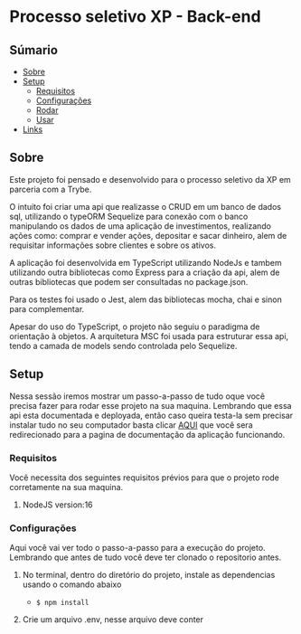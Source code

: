 # Processo seletivo XP - Back-end

## Súmario

- [Sobre](#Sobre)
- [Setup](#setup)
    - [Requisitos](#project-requeriments)
    - [Configurações](#project-configurations)
    - [Rodar](#project-run)
    - [Usar](#project-usage)
- [Links](#links)

## Sobre

Este projeto foi pensado e desenvolvido para o processo seletivo da XP em parceria com a Trybe.

O intuito foi criar uma api que realizasse o CRUD em um banco de dados sql, utilizando o typeORM 
Sequelize para conexão com o banco manipulando os dados de uma aplicação de investimentos, 
realizando ações como: comprar e vender ações, depositar e sacar dinheiro,
alem de requisitar informações sobre clientes e sobre os ativos.

A aplicação foi desenvolvida em TypeScript utilizando NodeJs e tambem utilizando outra bibliotecas como
Express para a criação da api, alem de outras bibliotecas que podem ser consultadas no package.json.

Para os testes foi usado o Jest, alem das bibliotecas mocha, chai e sinon para complementar.

Apesar do uso do TypeScript, o projeto não seguiu o paradigma de orientação à objetos. A arquitetura MSC
foi usada para estruturar essa api, tendo a camada de models sendo controlada pelo Sequelize.

## Setup

Nessa sessão iremos mostrar um passo-a-passo de tudo oque você precisa fazer para rodar esse projeto na sua maquina.
Lembrando que essa api esta documentada e deployada, então caso queira testa-la sem precisar instalar tudo no seu
computador basta clicar <a href="https://luciano-pselxp-back-end.herokuapp.com/docs/">AQUI</a> que você sera redirecionado para a pagina de documentação da aplicação funcionando.

### Requisitos

Você necessita dos seguintes requisitos prévios para que o projeto rode corretamente na sua maquina.

1. NodeJS version:16

### Configurações

Aqui você vai ver todo o passo-a-passo para a execução do projeto.
Lembrando que antes de tudo você deve ter clonado o repositorio antes.

1. No terminal, dentro do diretório do projeto, instale as dependencias usando o comando abaixo
    + `$ npm install`

2. Crie um arquivo .env, nesse arquivo deve conter 

